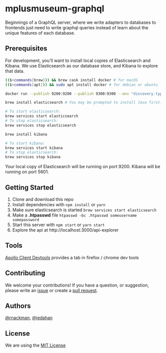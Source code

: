 # mplusmuseum-graphql

Beginnings of a GraphQL server, where we write adapters to databases to frontends just need to write graphql queries instead of learn about the unique features of each database.

## Prerequisites
For development, you'll want to install local copies of Elasticsearch and Kibana. We use Elasticsearch as our database store, and Kibana to explore that data.

```bash
(($+commands[brew])) && brew cask install docker # for macOS
(($+commands[apt])) && sudo apt install docker # for debian or ubuntu

docker run --publish 9200:9200 --publish 9300:9300 --env "discovery.type=single-node" --name mplusmuseum_elasticsearch docker.elastic.co/elasticsearch/elasticsearch:6.1.2 -p 9300:9300 -e "discovery.type=single-node"
```

```bash
brew install elasticsearch # You may be prompted to install Java first.

# To start elasticsearch:
brew services start elasticsearch
# To stop elasticsearch:
brew services stop elasticsearch

brew install kibana

# To start kibana:
brew services start kibana
# To stop elasticsearch:
brew services stop kibana
```

Your local copy of Elasticsearch will be running on port 9200. Kibana will be running on port 5601.

## Getting Started

1. Clone and download this repo
2. Install dependencies with `npm install` or `yarn`
3. Make sure elasticsearch is started `brew services start elasticsearch`
4. Make a **.htpasswd** file `htpasswd -bc .htpasswd someusername somepassword`
5. Start this server with `npm start` or `yarn start`
6. Explore the api at http://localhost:3000/api-explorer

## Tools

[Apollo Client Devtools](https://github.com/apollographql/apollo-client-devtools) provides a tab in firefox / chrome dev tools

## Contributing
We welcome your contributions! If you have a question, or suggestion, please write an [issue](/issues) or create a [pull request](/pulls).

## Authors
[@rnackman](https://github.com/rnackman), [@jedahan](https://github.com/jedahan)

## License
We are using the [MIT License](LICENSE)
